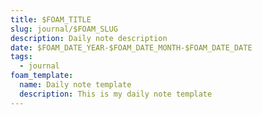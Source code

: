 ```yaml
---
title: $FOAM_TITLE
slug: journal/$FOAM_SLUG
description: Daily note description
date: $FOAM_DATE_YEAR-$FOAM_DATE_MONTH-$FOAM_DATE_DATE
tags:
  - journal
foam_template:
  name: Daily note template
  description: This is my daily note template
---
```

